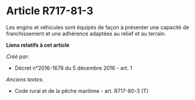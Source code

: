 # Article R717-81-3

Les engins et véhicules sont équipés de façon à présenter une capacité de franchissement et une adhérence adaptées au relief
et au terrain.

**Liens relatifs à cet article**

_Créé par_:

  - Décret n°2016-1678 du 5 décembre 2016 - art. 1

_Anciens textes_:

  - Code rural et de la pêche maritime - art. R717-80-3 (T)
